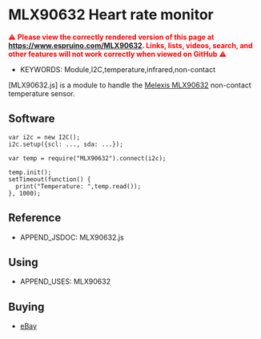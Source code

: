 <!--- Copyright (c) 2020 Gordon Williams, Pur3 Ltd. See the file LICENSE for copying permission. -->
MLX90632 Heart rate monitor
===========================

<span style="color:red">:warning: **Please view the correctly rendered version of this page at https://www.espruino.com/MLX90632. Links, lists, videos, search, and other features will not work correctly when viewed on GitHub** :warning:</span>

* KEYWORDS: Module,I2C,temperature,infrared,non-contact

[MLX90632.js] is a module to handle the [Melexis MLX90632](https://www.melexis.com/en/product/MLX90632/Miniature-SMD-Infrared-Thermometer-IC) non-contact temperature sensor.


Software
-------

```JS
var i2c = new I2C();
i2c.setup({scl: ..., sda: ...});

var temp = require("MLX90632").connect(i2c);

temp.init();
setTimeout(function() {
  print("Temperature: ",temp.read());
}, 1000);
```


Reference
--------

* APPEND_JSDOC: MLX90632.js

Using
-----

* APPEND_USES: MLX90632

Buying
-----

* [eBay](http://www.ebay.com/sch/i.html?_nkw=MLX90632)

